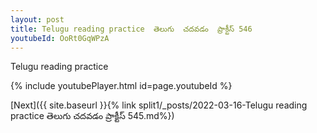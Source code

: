```yaml
---
layout: post
title: Telugu reading practice  తెలుగు  చదవడం  ప్రాక్టీస్ 546
youtubeId: OoRt0GqWPzA
---
```

 
 
Telugu reading practice
 
 
 
 
 


{% include youtubePlayer.html id=page.youtubeId %}
 
[Next]({{ site.baseurl }}{% link  split1/_posts/2022-03-16-Telugu reading practice  తెలుగు  చదవడం  ప్రాక్టీస్ 545.md%})
 
